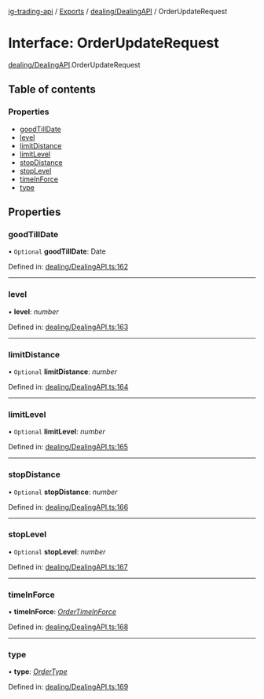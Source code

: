 [ig-trading-api](../README.md) / [Exports](../modules.md) / [dealing/DealingAPI](../modules/dealing_dealingapi.md) / OrderUpdateRequest

# Interface: OrderUpdateRequest

[dealing/DealingAPI](../modules/dealing_dealingapi.md).OrderUpdateRequest

## Table of contents

### Properties

- [goodTillDate](dealing_dealingapi.orderupdaterequest.md#goodtilldate)
- [level](dealing_dealingapi.orderupdaterequest.md#level)
- [limitDistance](dealing_dealingapi.orderupdaterequest.md#limitdistance)
- [limitLevel](dealing_dealingapi.orderupdaterequest.md#limitlevel)
- [stopDistance](dealing_dealingapi.orderupdaterequest.md#stopdistance)
- [stopLevel](dealing_dealingapi.orderupdaterequest.md#stoplevel)
- [timeInForce](dealing_dealingapi.orderupdaterequest.md#timeinforce)
- [type](dealing_dealingapi.orderupdaterequest.md#type)

## Properties

### goodTillDate

• `Optional` **goodTillDate**: Date

Defined in: [dealing/DealingAPI.ts:162](https://github.com/bennycode/ig-trading-api/blob/8f9d994/src/dealing/DealingAPI.ts#L162)

---

### level

• **level**: _number_

Defined in: [dealing/DealingAPI.ts:163](https://github.com/bennycode/ig-trading-api/blob/8f9d994/src/dealing/DealingAPI.ts#L163)

---

### limitDistance

• `Optional` **limitDistance**: _number_

Defined in: [dealing/DealingAPI.ts:164](https://github.com/bennycode/ig-trading-api/blob/8f9d994/src/dealing/DealingAPI.ts#L164)

---

### limitLevel

• `Optional` **limitLevel**: _number_

Defined in: [dealing/DealingAPI.ts:165](https://github.com/bennycode/ig-trading-api/blob/8f9d994/src/dealing/DealingAPI.ts#L165)

---

### stopDistance

• `Optional` **stopDistance**: _number_

Defined in: [dealing/DealingAPI.ts:166](https://github.com/bennycode/ig-trading-api/blob/8f9d994/src/dealing/DealingAPI.ts#L166)

---

### stopLevel

• `Optional` **stopLevel**: _number_

Defined in: [dealing/DealingAPI.ts:167](https://github.com/bennycode/ig-trading-api/blob/8f9d994/src/dealing/DealingAPI.ts#L167)

---

### timeInForce

• **timeInForce**: [_OrderTimeInForce_](../enums/dealing_dealingapi.ordertimeinforce.md)

Defined in: [dealing/DealingAPI.ts:168](https://github.com/bennycode/ig-trading-api/blob/8f9d994/src/dealing/DealingAPI.ts#L168)

---

### type

• **type**: [_OrderType_](../enums/dealing_dealingapi.ordertype.md)

Defined in: [dealing/DealingAPI.ts:169](https://github.com/bennycode/ig-trading-api/blob/8f9d994/src/dealing/DealingAPI.ts#L169)
